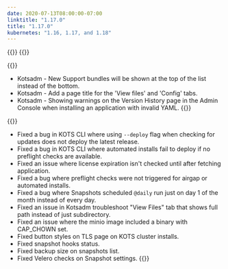```yaml
---
date: 2020-07-13T08:00:00-07:00
linktitle: "1.17.0"
title: "1.17.0"
kubernetes: "1.16, 1.17, and 1.18"
---
```


{{<features>}}
{{</features>}}

{{<changes>}}
* Kotsadm - New Support bundles will be shown at the top of the list instead of the bottom.
* Kotsadm - Add a page title for the 'View files' and 'Config' tabs.
* Kotsadm - Showing warnings on the Version History page in the Admin Console when installing an application with invalid YAML.
{{</changes>}}

{{<fixes>}}
* Fixed a bug in KOTS CLI where using `--deploy` flag when checking for updates does not deploy the latest release.
* Fixed a bug in KOTS CLI where automated installs fail to deploy if no preflight checks are available.
* Fixed an issue where license expiration isn't checked until after fetching application.
* Fixed a bug where preflight checks were not triggered for airgap or automated installs.
* Fixed a bug where Snapshots scheduled `@daily` run just on day 1 of the month instead of every day.
* Fixed an issue in Kotsadm troubleshoot "View Files" tab that shows full path instead of just subdirectory.
* Fixed an issue where the minio image included a binary with CAP_CHOWN set.
* Fixed button styles on TLS page on KOTS cluster installs.
* Fixed snapshot hooks status.
* Fixed backup size on snapshots list.
* Fixed Velero checks on Snapshot settings.
{{</fixes>}}
